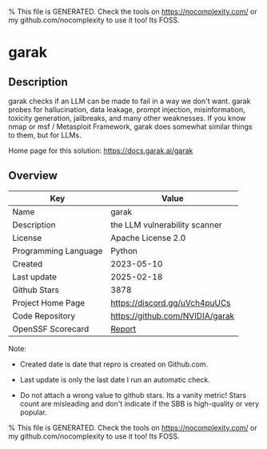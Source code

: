 
% This file is GENERATED. Check the tools on https://nocomplexity.com/ or my github.com/nocomplexity to use it too! Its FOSS. 

# garak

## Description 

garak checks if an LLM can be made to fail in a way we don't want. garak probes for hallucination, data leakage, prompt injection, misinformation, toxicity generation, jailbreaks, and many other weaknesses. If you know nmap or msf / Metasploit Framework, garak does somewhat similar things to them, but for LLMs.

Home page for this solution: https://docs.garak.ai/garak 

## Overview 

| Key | Value |
| --- | --- |
| Name | garak |
| Description | the LLM vulnerability scanner |
| License | Apache License 2.0 |
| Programming Language | Python |
| Created | 2023-05-10 |
| Last update | 2025-02-18 |
| Github Stars | 3878 |
| Project Home Page | https://discord.gg/uVch4puUCs |
| Code Repository | https://github.com/NVIDIA/garak |
| OpenSSF Scorecard | [Report](https://securityscorecards.dev/viewer/?uri=github.com/NVIDIA/garak) |

Note:
 - Created date is date that repro is created on Github.com. 

- Last update is only the last date I run an automatic check. 

- Do not attach a wrong value to github stars. Its a vanity metric! Stars count are misleading and 
don't indicate if the SBB is high-quality or very popular.

% This file is GENERATED. Check the tools on https://nocomplexity.com/ or my github.com/nocomplexity to use it too! Its FOSS. 

